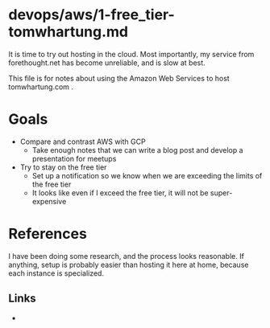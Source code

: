 
# devops/aws/1-free_tier-tomwhartung.md

It is time to try out hosting in the cloud.
Most importantly, my service from forethought.net has become unreliable, and is slow at best.

This file is for notes about using the Amazon Web Services to host tomwhartung.com .

# Goals

- Compare and contrast AWS with GCP
  - Take enough notes that we can write a blog post and develop a presentation for meetups
- Try to stay on the free tier
  - Set up a notification so we know when we are exceeding the limits of the free tier
  - It looks like even if I exceed the free tier, it will not be super-expensive

# References

I have been doing some research, and the process looks reasonable.
If anything, setup is probably easier than hosting it here at home, because each instance is specialized.

## Links

- 

